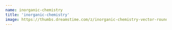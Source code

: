 ```yaml
---
name: inorganic-chemistry
title: 'inorganic-chemistry'
image: https://thumbs.dreamstime.com/z/inorganic-chemistry-vector-round-illustration-thin-line-style-concept-138036631.jpg
---
```

